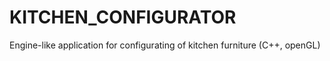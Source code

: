 # KITCHEN_CONFIGURATOR
Engine-like application for configurating of kitchen furniture (C++, openGL)
